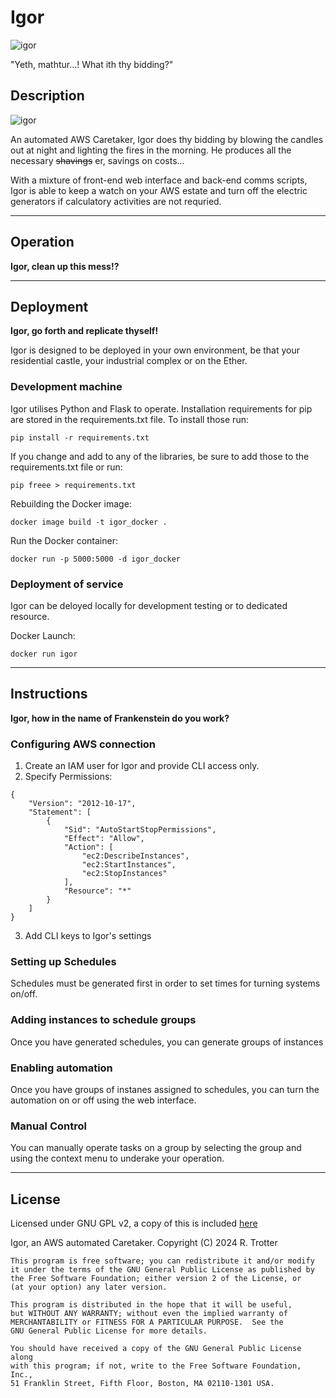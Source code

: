 # Igor 

![igor](./igor/templates/img/igorLarge.png)

"Yeth, mathtur...! What ith thy bidding?"

## Description 

![igor](./igor/templates/img/igor_logo.jpg)

An automated AWS Caretaker, Igor does thy bidding by blowing the candles out at night and lighting the fires in the morning. He produces all the necessary ~~shavings~~ er, savings on costs...

With a mixture of front-end web interface and back-end comms scripts, Igor is able to keep a watch on your AWS estate and turn off the electric generators if calculatory activities are not requried.

---

## Operation

**Igor, clean up this mess!?**

---

## Deployment

**Igor, go forth and replicate thyself!**

Igor is designed to be deployed in your own environment, be that your residential castle, your industrial complex or on the Ether. 

### Development machine
Igor utilises Python and Flask to operate. Installation requirements for pip are stored in the requirements.txt file. To install those run: 

`pip install -r requirements.txt`

If you change and add to any of the libraries, be sure to add those to the requirements.txt file or run:

`pip freee > requirements.txt`

Rebuilding the Docker image:

`docker image build -t igor_docker .`

Run the Docker container:

`docker run -p 5000:5000 -d igor_docker`

### Deployment of service

Igor can be deloyed locally for development testing or to dedicated resource.

Docker Launch:

`docker run igor`

---


## Instructions

**Igor, how in the name of Frankenstein do you work?**

### Configuring AWS connection

1. Create an IAM user for Igor and provide CLI access only.
2. Specify Permissions:
```
{
    "Version": "2012-10-17",
    "Statement": [
        {
            "Sid": "AutoStartStopPermissions",
            "Effect": "Allow",
            "Action": [
                "ec2:DescribeInstances",
                "ec2:StartInstances",
                "ec2:StopInstances"
            ],
            "Resource": "*"
        }
    ]
}
```
3. Add CLI keys to Igor's settings


### Setting up Schedules

Schedules must be generated first in order to set times for turning systems on/off.

### Adding instances to schedule groups

Once you have generated schedules, you can generate groups of instances 

### Enabling automation

Once you have groups of instanes assigned to schedules, you can turn the automation on or off using the web interface.

### Manual Control

You can manually operate tasks on a group by selecting the group and using the context menu to underake your operation.

---

## License

Licensed under GNU GPL v2, a copy of this is included [here](LICENSE)

Igor, an AWS automated Caretaker.
    Copyright (C) 2024  R. Trotter

    This program is free software; you can redistribute it and/or modify
    it under the terms of the GNU General Public License as published by
    the Free Software Foundation; either version 2 of the License, or
    (at your option) any later version.

    This program is distributed in the hope that it will be useful,
    but WITHOUT ANY WARRANTY; without even the implied warranty of
    MERCHANTABILITY or FITNESS FOR A PARTICULAR PURPOSE.  See the
    GNU General Public License for more details.

    You should have received a copy of the GNU General Public License along
    with this program; if not, write to the Free Software Foundation, Inc.,
    51 Franklin Street, Fifth Floor, Boston, MA 02110-1301 USA.
